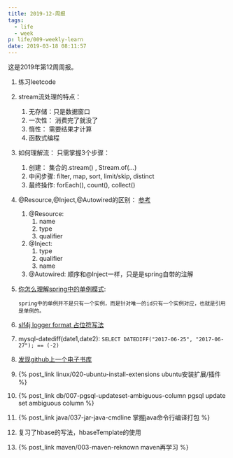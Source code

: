 ```yaml
---
title: 2019-12-周报
tags:
  - life
  - week
p: life/009-weekly-learn
date: 2019-03-18 08:11:57
---
```


这是2019年第12周周报。

1. 练习leetcode

2. stream流处理的特点：
    1. 无存储：只是数据窗口
    2. 一次性： 消费完了就没了
    3. 惰性： 需要结果才计算
    4. 函数式编程
  

3. 如何理解流： 只需掌握3个步骤：
    1. 创建： 集合的.stream() , Stream.of(...)
    2. 中间步骤: filter, map, sort, limit/skip, distinct 
    3. 最终操作: forEach(), count(), collect()


4. @Resource,@Inject,@Autowired的区别： [参考](https://www.baeldung.com/spring-annotations-resource-inject-autowire)
    1. @Resource:
        1. name
        2. type
        3. qualifier
    2. @Inject:
        1. type
        2. qualifier
        3. name
    3. @Autowired: 顺序和@Inject一样，只是是spring自带的注解


5. [你怎么理解spring中的单例模式](https://dzone.com/articles/an-interview-question-on-spring-singletons):
    ```
    spring中的单例并不是只有一个实例，而是针对唯一的id只有一个实例对应，也就是引用是单例的。
    ```

6. [slf4j logger format 占位符写法](https://stackoverflow.com/questions/6371638/slf4j-how-to-log-formatted-message-object-array-exception)


7. mysql-datediff(date1,date2): `SELECT DATEDIFF("2017-06-25", "2017-06-27"); == (-2)`

8. [发现github上一个电子书库](https://github.com/yuanliangding/books)

9. {% post_link linux/020-ubuntu-install-extensions ubuntu安装扩展/插件 %}

10. {% post_link db/007-pgsql-updateset-ambiguous-column pgsql update set ambiguous column %}

11. {% post_link java/037-jar-java-cmdline 掌握java命令行编译打包 %}

12. 复习了hbase的写法，hbaseTemplate的使用

13. {% post_link maven/003-maven-reknown maven再学习 %}


